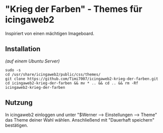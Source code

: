 # "Krieg der Farben" - Themes für icingaweb2
Inspiriert von einen mächtigen Imageboard.

## Installation
*(auf einem Ubuntu Server)*
~~~
sudo -s
cd /usr/share/icingaweb2/public/css/themes/
git clone https://github.com/Timi7007/icingaweb2-krieg-der-farben.git
cd icingaweb2-krieg-der-farben && mv * .. && cd .. && rm -Rf icingaweb2-krieg-der-farben
~~~

## Nutzung
In icingaweb2 einloggen und unter "$Werner --> Einstellungen --> Theme" das Theme deiner Wahl wählen. Anschließend mit "Dauerhaft speichern" bestätigen.
